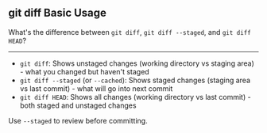 ## git diff Basic Usage

What's the difference between `git diff`, `git diff --staged`, and `git diff HEAD`?

---

- `git diff`: Shows unstaged changes (working directory vs staging area) - what you changed but haven't staged
- `git diff --staged` (or `--cached`): Shows staged changes (staging area vs last commit) - what will go into next commit
- `git diff HEAD`: Shows all changes (working directory vs last commit) - both staged and unstaged changes

Use `--staged` to review before committing.

